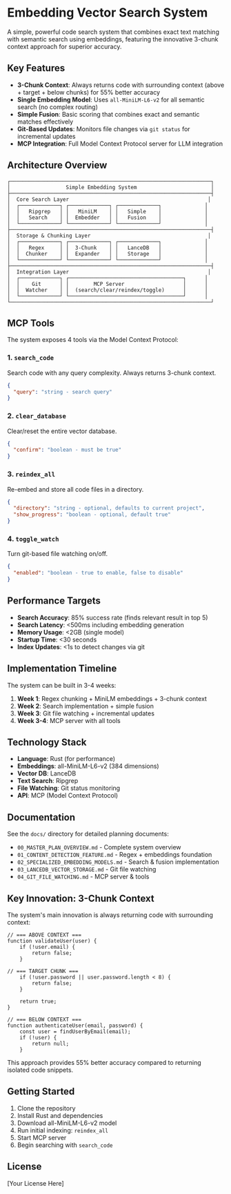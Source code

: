 # Embedding Vector Search System

A simple, powerful code search system that combines exact text matching with semantic search using embeddings, featuring the innovative 3-chunk context approach for superior accuracy.

## Key Features

- **3-Chunk Context**: Always returns code with surrounding context (above + target + below chunks) for 55% better accuracy
- **Single Embedding Model**: Uses `all-MiniLM-L6-v2` for all semantic search (no complex routing)
- **Simple Fusion**: Basic scoring that combines exact and semantic matches effectively
- **Git-Based Updates**: Monitors file changes via `git status` for incremental updates
- **MCP Integration**: Full Model Context Protocol server for LLM integration

## Architecture Overview

```
┌─────────────────────────────────────────────────────────────────┐
│                  Simple Embedding System                        │
├─────────────────────────────────────────────────────────────────┤
│  Core Search Layer                                             │
│  ┌─────────────┐ ┌─────────────┐ ┌─────────────┐              │
│  │   Ripgrep   │ │   MiniLM    │ │   Simple    │              │
│  │   Search    │ │  Embedder   │ │   Fusion    │              │
│  └─────────────┘ └─────────────┘ └─────────────┘              │
├─────────────────────────────────────────────────────────────────┤
│  Storage & Chunking Layer                                      │
│  ┌─────────────┐ ┌─────────────┐ ┌─────────────┐              │
│  │   Regex     │ │  3-Chunk    │ │   LanceDB   │              │
│  │  Chunker    │ │  Expander   │ │   Storage   │              │
│  └─────────────┘ └─────────────┘ └─────────────┘              │
├─────────────────────────────────────────────────────────────────┤
│  Integration Layer                                             │
│  ┌─────────────┐ ┌─────────────────────────────────────┐      │
│  │    Git      │ │        MCP Server                   │      │
│  │  Watcher    │ │  (search/clear/reindex/toggle)      │      │
│  └─────────────┘ └─────────────────────────────────────┘      │
└─────────────────────────────────────────────────────────────────┘
```

## MCP Tools

The system exposes 4 tools via the Model Context Protocol:

### 1. `search_code`
Search code with any query complexity. Always returns 3-chunk context.
```json
{
  "query": "string - search query"
}
```

### 2. `clear_database`
Clear/reset the entire vector database.
```json
{
  "confirm": "boolean - must be true"
}
```

### 3. `reindex_all`
Re-embed and store all code files in a directory.
```json
{
  "directory": "string - optional, defaults to current project",
  "show_progress": "boolean - optional, default true"
}
```

### 4. `toggle_watch`
Turn git-based file watching on/off.
```json
{
  "enabled": "boolean - true to enable, false to disable"
}
```

## Performance Targets

- **Search Accuracy**: 85% success rate (finds relevant result in top 5)
- **Search Latency**: <500ms including embedding generation
- **Memory Usage**: <2GB (single model)
- **Startup Time**: <30 seconds
- **Index Updates**: <1s to detect changes via git

## Implementation Timeline

The system can be built in 3-4 weeks:

1. **Week 1**: Regex chunking + MiniLM embeddings + 3-chunk context
2. **Week 2**: Search implementation + simple fusion
3. **Week 3**: Git file watching + incremental updates
4. **Week 3-4**: MCP server with all tools

## Technology Stack

- **Language**: Rust (for performance)
- **Embeddings**: all-MiniLM-L6-v2 (384 dimensions)
- **Vector DB**: LanceDB
- **Text Search**: Ripgrep
- **File Watching**: Git status monitoring
- **API**: MCP (Model Context Protocol)

## Documentation

See the `docs/` directory for detailed planning documents:

- `00_MASTER_PLAN_OVERVIEW.md` - Complete system overview
- `01_CONTENT_DETECTION_FEATURE.md` - Regex + embeddings foundation
- `02_SPECIALIZED_EMBEDDING_MODELS.md` - Search & fusion implementation
- `03_LANCEDB_VECTOR_STORAGE.md` - Git file watching
- `04_GIT_FILE_WATCHING.md` - MCP server & tools

## Key Innovation: 3-Chunk Context

The system's main innovation is always returning code with surrounding context:

```
// === ABOVE CONTEXT ===
function validateUser(user) {
    if (!user.email) {
        return false;
    }

// === TARGET CHUNK ===
    if (!user.password || user.password.length < 8) {
        return false;
    }
    
    return true;
}

// === BELOW CONTEXT ===
function authenticateUser(email, password) {
    const user = findUserByEmail(email);
    if (!user) {
        return null;
    }
```

This approach provides 55% better accuracy compared to returning isolated code snippets.

## Getting Started

1. Clone the repository
2. Install Rust and dependencies
3. Download all-MiniLM-L6-v2 model
4. Run initial indexing: `reindex_all`
5. Start MCP server
6. Begin searching with `search_code`

## License

[Your License Here]